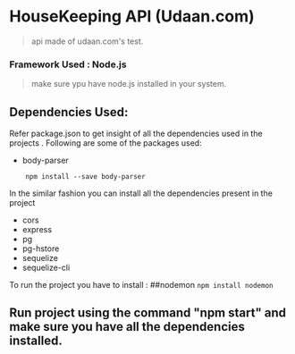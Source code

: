# HouseKeeping API (Udaan.com)
>api made of udaan.com's test.

### Framework Used : Node.js
>make sure ypu have node.js installed in your system.


## Dependencies Used:
Refer package.json to get insight of all the dependencies used in the projects . Following are some of the packages used:

* body-parser
	
```
	npm install --save body-parser
```
In the similar fashion you can install all the dependencies present in the project

 * cors
 * express
 * pg
 * pg-hstore
 * sequelize
 * sequelize-cli
 
To run the project you have to install :
##nodemon
```npm install nodemon```

## Run project using the command "npm start" and make sure you have all the dependencies installed.
